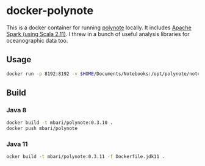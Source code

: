 # docker-polynote

This is a docker container for running [polynote](https://polynote.org/) locally. It includes [Apache Spark (using Scala 2.11)](https://spark.apache.org/). I threw in a bunch of useful analysis libraries for oceanographic data too.

## Usage

```bash
docker run -p 8192:8192 -v $HOME/Documents/Notebooks:/opt/polynote/notebooks --name polynote mbari/polynote
```

## Build

### Java 8

```bash
docker build -t mbari/polynote:0.3.10 .
docker push mbari/polynote
```

### Java 11

```bash
ocker build -t mbari/polynote:0.3.11 -f Dockerfile.jdk11 .

```

